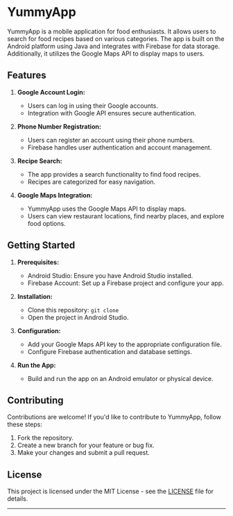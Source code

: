 # YummyApp

YummyApp is a mobile application for food enthusiasts. It allows users to search for food recipes based on various categories. The app is built on the Android platform using Java and integrates with Firebase for data storage. Additionally, it utilizes the Google Maps API to display maps to users.

## Features

1. **Google Account Login:**
   - Users can log in using their Google accounts.
   - Integration with Google API ensures secure authentication.

2. **Phone Number Registration:**
   - Users can register an account using their phone numbers.
   - Firebase handles user authentication and account management.

3. **Recipe Search:**
   - The app provides a search functionality to find food recipes.
   - Recipes are categorized for easy navigation.

4. **Google Maps Integration:**
   - YummyApp uses the Google Maps API to display maps.
   - Users can view restaurant locations, find nearby places, and explore food options.

## Getting Started

1. **Prerequisites:**
   - Android Studio: Ensure you have Android Studio installed.
   - Firebase Account: Set up a Firebase project and configure your app.

2. **Installation:**
   - Clone this repository: `git clone `
   - Open the project in Android Studio.

3. **Configuration:**
   - Add your Google Maps API key to the appropriate configuration file.
   - Configure Firebase authentication and database settings.

4. **Run the App:**
   - Build and run the app on an Android emulator or physical device.

## Contributing

Contributions are welcome! If you'd like to contribute to YummyApp, follow these steps:
1. Fork the repository.
2. Create a new branch for your feature or bug fix.
3. Make your changes and submit a pull request.

## License

This project is licensed under the MIT License - see the [LICENSE](LICENSE) file for details.

---

